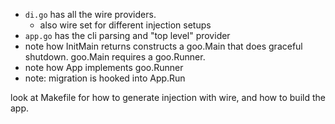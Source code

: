 
- `di.go` has all the wire providers.
  - also wire set for different injection setups
- `app.go` has the cli parsing and "top level" provider
- note how InitMain returns constructs a goo.Main that does graceful shutdown. goo.Main requires a goo.Runner.
- note how App implements goo.Runner
- note: migration is hooked into App.Run

look at Makefile for how to generate injection with wire, and how to build the app.